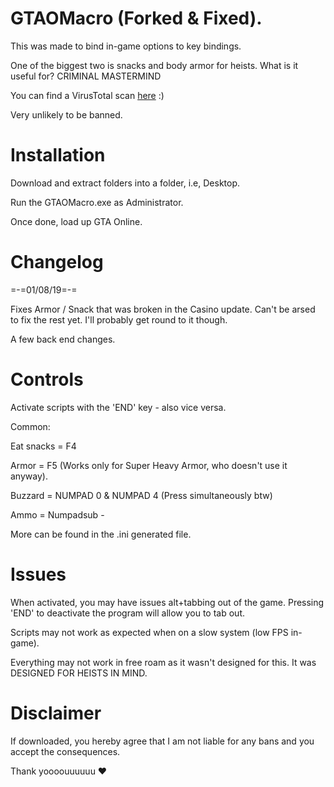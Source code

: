 # GTAOMacro (Forked & Fixed).

This was made to bind in-game options to key bindings. 

One of the biggest two is snacks and body armor for heists. What is it useful for? CRIMINAL MASTERMIND

You can find a VirusTotal scan [here](https://www.virustotal.com/gui/file/26d86bc1d39bdf170c32715bf8af86faac87652bf9d61d0a9c6989f0148114a4/detection) :)

Very unlikely to be banned.

# Installation 


Download and extract folders into a folder, i.e, Desktop. 

Run the GTAOMacro.exe as Administrator.

Once done, load up GTA Online.

# Changelog 

=-=01/08/19=-=

Fixes Armor / Snack that was broken in the Casino update. Can't be arsed to fix the rest yet. I'll probably get round to it though.

A few back end changes.


# Controls 

Activate scripts with the 'END' key - also vice versa.

Common:


Eat snacks = F4


Armor = F5 (Works only for Super Heavy Armor, who doesn't use it anyway).


Buzzard = NUMPAD 0 & NUMPAD 4 (Press simultaneously btw)


Ammo = Numpadsub - 

More can be found in the .ini generated file.


# Issues

When activated, you may have issues alt+tabbing out of the game. Pressing 'END' to deactivate the program will allow you to tab out.


Scripts may not work as expected when on a slow system (low FPS in-game).

Everything may not work in free roam as it wasn't designed for this. It was DESIGNED FOR HEISTS IN MIND.


# Disclaimer

If downloaded, you hereby agree that I am not liable for any bans and you accept the consequences.

Thank yoooouuuuuu ❤️


